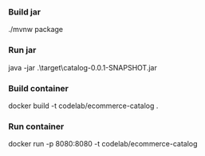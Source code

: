 ### Build jar

./mvnw package

### Run jar

java -jar .\target\catalog-0.0.1-SNAPSHOT.jar

### Build container

docker build -t codelab/ecommerce-catalog .

### Run container

docker run -p 8080:8080 -t codelab/ecommerce-catalog
